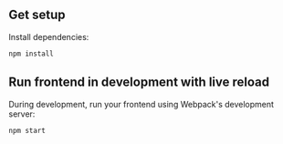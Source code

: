 ## Get setup

Install dependencies:

```bash
npm install
```

## Run frontend in development with live reload

During development, run your frontend using Webpack's development server:

```bash
npm start
```
